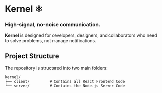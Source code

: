 # Kernel ⚛︎

### High-signal, no-noise communication.

  

**Kernel** is designed for developers, designers, and collaborators who need to solve problems, not manage notifications.




## Project Structure

The repository is structured into two main folders:

```
kernel/
├── client/         # Contains all React Frontend Code
└── server/         # Contains the Node.js Server Code
```


